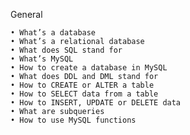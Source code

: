 ﻿General

    • What’s a database
    • What’s a relational database
    • What does SQL stand for
    • What’s MySQL
    • How to create a database in MySQL
    • What does DDL and DML stand for
    • How to CREATE or ALTER a table
    • How to SELECT data from a table
    • How to INSERT, UPDATE or DELETE data
    • What are subqueries
    • How to use MySQL functions

